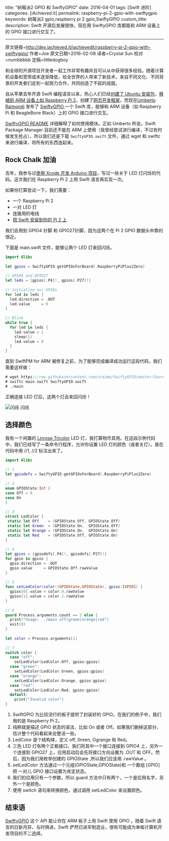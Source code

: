 title: "树莓派2 GPIO 和 SwiftyGPIO"
date: 2016-04-01
tags: [Swift 进阶]
categories: [iAchieved.it]
permalink: raspberry-pi-2-gpio-with-swiftygpio
keywords: 树莓派2 gpio,raspberry pi 2 gpio,SwiftyGPIO
custom_title: 
description: Swift 开源后发展很快，现在用 SwiftyGPIO 库都能和 ARM 设备上的 GPIO 接口进行交互了。

---
原文链接=http://dev.iachieved.it/iachievedit/raspberry-pi-2-gpio-with-swiftygpio/
作者=Joe
原文日期=2016-02-08
译者=Crystal Sun
校对=numbbbbb
定稿=littledogboy

<!--此处开始正文-->

和全球的开源项目开发者一起工作非常有趣并且可以从中获得很多经验。随着计算机设备和宽带成本逐渐降低，给全世界的人带来了新技术，来自不同文化、不同背景的开发者们走到一起努力合作，共同创造了不起的成就。

自从苹果去年开源 Swift 编程语言以来，热心人们已经[创建了 Ubuntu 安装包](http://dev.iachieved.it/iachievedit/ubuntu-packages-for-open-source-swift/)，[移植到 ARM 设备上如 Raspberry Pi 2](http://www.housedillon.com/?p=2287)，创建了[网页开发框架](http://dev.iachieved.it/iachievedit/building-rest-apis-with-zewo/)，而现在[Umberto Raimondi](https://www.uraimo.com) 发布了 [SwiftyGPIO](https://github.com/uraimo/SwiftyGPIO),一个 Swift 库，能够和 ARM 设备（如 Raspberry Pi 和 BeagleBone Black）上的 GPIO 接口进行交互。

<!--more-->

[SwiftyGPIO README](https://github.com/uraimo/SwiftyGPIO/blob/master/README.md) 详细解释了如何使用模块。正如 Umberto 所说，Swift Package Manager 目前还不能在 ARM 上使用（我曾经尝试进行编译，不过有时候发生抢占），所以我们还是下载 `SwiftyGPIO.swift` 文件，通过 wget 和 swiftc  来进行编译，将所有的东西连起来。

## Rock Chalk 加油

去年，我参与过[使用 Xcode 开发 Arduino 项目](http://dev.iachieved.it/iachievedit/getting-started-with-arduino-and-xcode/)，写过一些关于 LED 灯闪烁的代码。这次我们在 Raspberry Pi 2 上用 Swift 语言再实现一次。

如果你打算尝试一下，我们需要：

* 一个 Raspberry Pi 2
* 一对 LED 灯
* 连接用的电线
* [把 Swift 安装到你的 Pi 2 上](http://dev.iachieved.it/iachievedit/open-source-swift-on-raspberry-pi-2/)

我们会用到 GPIO4 针脚 和 GPIO27针脚，因为这两个在 Pi 2 GPIO 数据头中靠的很近。

下面是 main.swift 文件，能够让两个 LED 灯来回闪烁。

```swift
import Glibc
 
let gpios = SwiftyGPIO.getGPIOsForBoard(.RaspberryPiPlus2Zero)
 
// GPIO4 and GPIO27
let leds = [gpios[.P4]!, gpios[.P27]!]
 
// Initialize our GPIOs
for led in leds {
  led.direction = .OUT
  led.value     = 0
}
 
// Blink
while true {
  for led in leds {
    led.value = 1
    sleep(1)
    led.value = 0
  }
}
```

直到 SwiftPM for ARM 被修复之前，为了能够完成编译成功运行这段代码，我们需要这样做：

```swift
# wget https://raw.githubusercontent.com/uraimo/SwiftyGPIO/master/Sources/SwiftyGPIO.swift
# swiftc main.swift SwiftyGPIO.swift
# ./main
```

正确连接 LED 灯后，这两个灯会来回闪烁！

![闪烁 闪烁](/img/articles/raspberry-pi-2-gpio-with-swiftygpio/SwiftLEDs.png1459473018.7848978)

## 选择颜色

我有一个闲置的 [Linrose Tricolor](http://www.amazon.com/Linrose-B4361H1-Green-Amber-Tricolor/dp/B008K1SWEC) LED 灯，我打算物尽其用。在这段示例代码中，我们已经写了一条命令行程序，允许你设置 LED 灯的颜色（或者关灯）。我在代码中用 //1, //2 标注出来了。

```swift
import Glibc
 
// 1
let gpiodefs = SwiftyGPIO.getGPIOsForBoard(.RaspberryPiPlus2Zero)
 
// 2
enum GPIOState:Int {
case Off = 0
case On 
}
 
// 3
struct LedColor {
 static let Off    = (GPIOState.Off, GPIOState.Off) 
 static let Green  = (GPIOState.On,  GPIOState.Off)
 static let Orange = (GPIOState.On,  GPIOState.On)
 static let Red    = (GPIOState.Off, GPIOState.On)
}
 
// 4
let gpios = [gpiodefs[.P4]!, gpiodefs[.P27]!]
for gpio in gpios {
  gpio.direction = .OUT
  gpio.value     = GPIOState.Off.rawValue
}
 
// 5
func setLedColor(color:(GPIOState,GPIOState), gpios:[GPIO]) {
  gpios[0].value = color.0.rawValue
  gpios[1].value = color.1.rawValue
}
 
// 6
guard Process.arguments.count == 2 else {
  print("Usage:  ./main off|green|orange|red")
  exit(0)
}
 
let color = Process.arguments[1]
 
// 7
switch color {
  case "off":
    setLedColor(LedColor.Off, gpios:gpios)
  case "green":
    setLedColor(LedColor.Green, gpios:gpios)
  case "orange":
    setLedColor(LedColor.Orange, gpios:gpios)
  case "red":
    setLedColor(LedColor.Red, gpios:gpios)
  default:
    print("Invalid color")
}
```

1. SwiftGPIO 为比较流行的板子提供了封装好的 GPIO。在我们的例子中，我们用的是 Raspberry Pi 2。
2. 纯粹就是描述 GPIO 状态的语法，比如 On 或者 Off。如果我们删掉这部分，估计整个代码看起来会整洁一些。
3. LedColor 是个结构体，定义 off, Green, Ogrange 和 Red。
4. 三色 LED 灯有两个正极接口，我们将其中一个接口连接到 GPIO4 上，另外一个连接到 GPIO27 上，应用启动后会先将接口方向设置为 .OUT 和 OFF。然后，因为我们用枚举创建的 GPIOState ,所以我们应该用 .rawValue 。
5. setLedColor 方法通过一个元组(GPIOState,GPIOState)和 一个数组 [GPIO] 把 一对儿 GPIO 接口设置为肯定状态。 
6. 我们的应用只有一个参数，所以 guard 方法中只有两个，一个是应用名字，另外一个是颜色。
7. 使用 switch 语句来转换颜色，通过调用 setLedColor 来设置颜色。

## 结束语

[SwiftyGPIO](https://github.com/uraimo/SwiftyGPIO) 这个 API 能让你在 ARM 板子上用 Swift 使用 GPIO 。随着 Swift 语言的日新月异、与时俱进，Swift 俨然已进军制造业，很有可能成为单板计算机开发项目的不二选择。